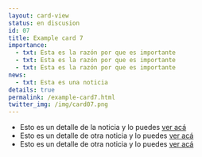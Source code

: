 ```yaml
---
layout: card-view
status: en discusion
id: 07
title: Example card 7
importance:
  - txt: Esta es la razón por que es importante
  - txt: Esta es la razón por que es importante
  - txt: Esta es la razón por que es importante
news:
  - txt: Esta es una noticia
details: true
permalink: /example-card7.html
twitter_img: /img/card07.png
---
```


* Esto es un detalle de la noticia y lo puedes [ver acá](http://camara.cl/pley/pley_detalle.aspx?prmID=10478&prmBL=10055-07)
* Esto es un detalle de otra noticia y lo puedes [ver acá](http://www.agendadeprobidad.gob.cl/?ver=2291)
* Esto es un detalle de otra noticia y lo puedes [ver acá](http://www.agendadeprobidad.gob.cl/?ver=2288)